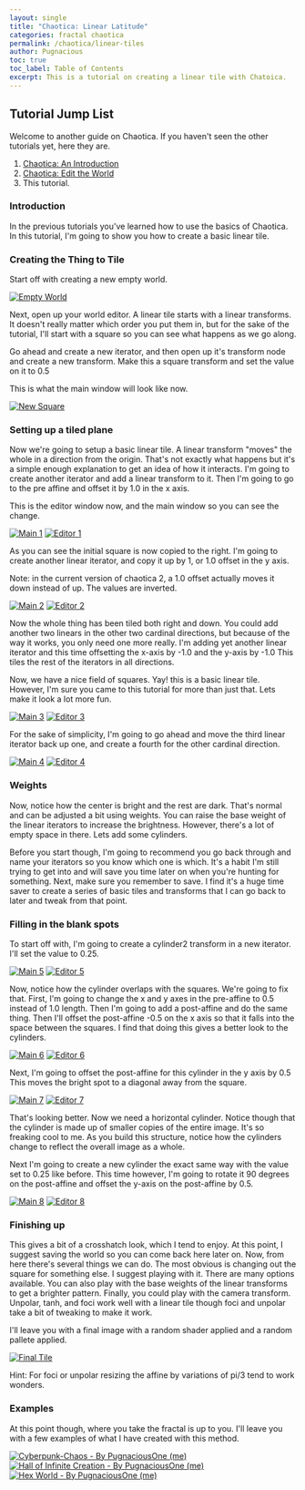 ```yaml
---
layout: single
title: "Chaotica: Linear Latitude"
categories: fractal chaotica
permalink: /chaotica/linear-tiles
author: Pugnacious
toc: true
toc_label: Table of Contents
excerpt: This is a tutorial on creating a linear tile with Chatoica.
---
```


## Tutorial Jump List

Welcome to another guide on Chaotica. If you haven't seen the other tutorials yet, here they are.

1. [Chaotica: An Introduction][tutorial1]
2. [Chaotica: Edit the World][tutorial2]
3. This tutorial.

### Introduction

In the previous tutorials you've learned how to use the basics of Chaotica. In this tutorial, I'm going to show you how to create a basic linear tile.

### Creating the Thing to Tile

Start off with creating a new empty world.

[![Empty World](/assets/images/chaotica-linear-tiles/chaotica_XXQctoQSU9.png)](/assets/images/chaotica-linear-tiles/chaotica_XXQctoQSU9.png)

Next, open up your world editor. A linear tile starts with a linear transforms. It doesn't really matter which order you put them in, but for the sake of the tutorial, I'll start with a square so you can see what happens as we go along.

Go ahead and create a new iterator, and then open up it's transform node and create a new transform. Make this a square transform and set the value on it to 0.5

This is what the main window will look like now.

[![New Square](/assets/images/chaotica-linear-tiles/chaotica_lWbJUCwxFJ.png)](/assets/images/chaotica-linear-tiles/chaotica_lWbJUCwxFJ.png)

### Setting up a tiled plane

Now we're going to setup a basic linear tile. A linear transform "moves" the whole in a direction from the origin. That's not exactly what happens but it's a simple enough explanation to get an idea of how it interacts. I'm going to create another iterator and add a linear transform to it. Then I'm going to go to the pre affine and offset it by 1.0 in the x axis.

This is the editor window now, and the main window so you can see the change.

[![Main 1](/assets/images/chaotica-linear-tiles/chaotica_9vuUcwh89U.png)](/assets/images/chaotica-linear-tiles/chaotica_9vuUcwh89U.png) [![Editor 1](/assets/images/chaotica-linear-tiles/chaotica_Xq2Ljk0bn2.png)](/assets/images/chaotica-linear-tiles/chaotica_Xq2Ljk0bn2.png)

As you can see the initial square is now copied to the right. I'm going to create another linear iterator, and copy it up by 1, or 1.0 offset in the y axis.

Note: in the current version of chaotica 2, a 1.0 offset actually moves it down instead of up. The values are inverted.

[![Main 2](/assets/images/chaotica-linear-tiles/chaotica_cV1kA4qPqa.png)](/assets/images/chaotica-linear-tiles/chaotica_cV1kA4qPqa.png) [![Editor 2](/assets/images/chaotica-linear-tiles/chaotica_3Kz4m3KUn6.png)](/assets/images/chaotica-linear-tiles/chaotica_3Kz4m3KUn6.png)

Now the whole thing has been tiled both right and down. You could add another two linears in the other two cardinal directions, but because of the way it works, you only need one more really. I'm adding yet another linear iterator and this time offsetting the x-axis by -1.0 and the y-axis by -1.0 This tiles the rest of the iterators in all directions.

Now, we have a nice field of squares. Yay! this is a basic linear tile. However, I'm sure you came to this tutorial for more than just that. Lets make it look a lot more fun.

[![Main 3](/assets/images/chaotica-linear-tiles/chaotica_p6ya7oOICW.png)](/assets/images/chaotica-linear-tiles/chaotica_p6ya7oOICW.png) [![Editor 3](/assets/images/chaotica-linear-tiles/chaotica_2FKtDy6Az9.png)](/assets/images/chaotica-linear-tiles/chaotica_2FKtDy6Az9.png)

For the sake of simplicity, I'm going to go ahead and move the third linear iterator back up one, and create a fourth for the other cardinal direction.

[![Main 4](/assets/images/chaotica-linear-tiles/chaotica_tc4w2POwpl.png)](/assets/images/chaotica-linear-tiles/chaotica_tc4w2POwpl.png) [![Editor 4](/assets/images/chaotica-linear-tiles/chaotica_sFsj0GDn0a.png)](/assets/images/chaotica-linear-tiles/chaotica_sFsj0GDn0a.png)

### Weights

Now, notice how the center is bright and the rest are dark. That's normal and can be adjusted a bit using weights. You can raise the base weight of the linear iterators to increase the brightness. However, there's a lot of empty space in there. Lets add some cylinders.

Before you start though, I'm going to recommend you go back through and name your iterators so you know which one is which. It's a habit I'm still trying to get into and will save you time later on when you're hunting for something. Next, make sure you remember to save. I find it's a huge time saver to create a series of basic tiles and transforms that I can go back to later and tweak from that point.

### Filling in the blank spots

To start off with, I'm going to create a cylinder2 transform in a new iterator. I'll set the value to 0.25.

[![Main 5](/assets/images/chaotica-linear-tiles/chaotica_l628Fuhrii.png)](/assets/images/chaotica-linear-tiles/chaotica_l628Fuhrii.png) [![Editor 5](/assets/images/chaotica-linear-tiles/chaotica_863lh2eJUq.png)](/assets/images/chaotica-linear-tiles/chaotica_863lh2eJUq.png)

Now, notice how the cylinder overlaps with the squares. We're going to fix that. First, I'm going to change the x and y axes in the pre-affine to 0.5 instead of 1.0 length. Then I'm going to add a post-affine and do the same thing. Then I'll offset the post-affine -0.5 on the x axis so that it falls into the space between the squares. I find that doing this gives a better look to the cylinders.

[![Main 6](/assets/images/chaotica-linear-tiles/chaotica_TMry7L9B2q.png)](/assets/images/chaotica-linear-tiles/chaotica_TMry7L9B2q.png) [![Editor 6](/assets/images/chaotica-linear-tiles/chaotica_6aT0N1hCV9.png)](/assets/images/chaotica-linear-tiles/chaotica_6aT0N1hCV9.png)

Next, I'm going to offset the post-affine for this cylinder in the y axis by 0.5 This moves the bright spot to a diagonal away from the square.

[![Main 7](/assets/images/chaotica-linear-tiles/chaotica_I1O036R1qM.png)](/assets/images/chaotica-linear-tiles/chaotica_I1O036R1qM.png) [![Editor 7](/assets/images/chaotica-linear-tiles/chaotica_25qS61IXhz.png)](/assets/images/chaotica-linear-tiles/chaotica_25qS61IXhz.png)

That's looking better. Now we need a horizontal cylinder. Notice though that the cylinder is made up of smaller copies of the entire image. It's so freaking cool to me. As you build this structure, notice how the cylinders change to reflect the overall image as a whole.

Next I'm going to create a new cylinder the exact same way with the value set to 0.25 like before. This time however, I'm going to rotate it 90 degrees on the post-affine and offset the y-axis on the post-affine by 0.5.

[![Main 8](/assets/images/chaotica-linear-tiles/chaotica_dZnwUpDVFd.png)](/assets/images/chaotica-linear-tiles/chaotica_dZnwUpDVFd.png) [![Editor 8](/assets/images/chaotica-linear-tiles/chaotica_bOsNsc8vmM.png)](/assets/images/chaotica-linear-tiles/chaotica_bOsNsc8vmM.png)

### Finishing up

This gives a bit of a crosshatch look, which I tend to enjoy. At this point, I suggest saving the world so you can come back here later on. Now, from here there's several things we can do. The most obvious is changing out the square for something else. I suggest playing with it. There are many options available. You can also play with the base weights of the linear transforms to get a brighter pattern. Finally, you could play with the camera transform. Unpolar, tanh, and foci work well with a linear tile though foci and unpolar take a bit of tweaking to make it work.

I'll leave you with a final image with a random shader applied and a random pallete applied.

[![Final Tile](/assets/images/chaotica-linear-tiles/linear-tile.png)](/assets/images/chaotica-linear-tiles/linear-tile.png)

Hint: For foci or unpolar resizing the affine by variations of pi/3 tend to work wonders.

### Examples

At this point though, where you take the fractal is up to you. I'll leave you with a few examples of what I have created with this method.

[![Cyberpunk-Chaos - By PugnaciousOne (me)](https://images-wixmp-ed30a86b8c4ca887773594c2.wixmp.com/f/c44d1498-1c89-4141-bf98-d14781623673/ddzpznz-7d8b956f-7c49-4b68-9b99-f2211ddf2b28.png/v1/fill/w_1192,h_670,q_70,strp/cyberpunk_chaos_by_pugnaciousone_ddzpznz-pre.jpg?token=eyJ0eXAiOiJKV1QiLCJhbGciOiJIUzI1NiJ9.eyJzdWIiOiJ1cm46YXBwOjdlMGQxODg5ODIyNjQzNzNhNWYwZDQxNWVhMGQyNmUwIiwiaXNzIjoidXJuOmFwcDo3ZTBkMTg4OTgyMjY0MzczYTVmMGQ0MTVlYTBkMjZlMCIsIm9iaiI6W1t7ImhlaWdodCI6Ijw9MTA4MCIsInBhdGgiOiJcL2ZcL2M0NGQxNDk4LTFjODktNDE0MS1iZjk4LWQxNDc4MTYyMzY3M1wvZGR6cHpuei03ZDhiOTU2Zi03YzQ5LTRiNjgtOWI5OS1mMjIxMWRkZjJiMjgucG5nIiwid2lkdGgiOiI8PTE5MjAifV1dLCJhdWQiOlsidXJuOnNlcnZpY2U6aW1hZ2Uub3BlcmF0aW9ucyJdfQ.veTy6nbCYzEL4bfpO1lAGd7qauMXJZPx1fWP-BU9DlM)](https://www.deviantart.com/monkeyshack/art/Cyberpunk-Chaos-846059471) [![Hall of Infinite Creation - By PugnaciousOne (me)](https://images-wixmp-ed30a86b8c4ca887773594c2.wixmp.com/f/c44d1498-1c89-4141-bf98-d14781623673/de0fy7x-7d5ca4ad-82a6-4602-af91-58f4a2523392.png/v1/fill/w_1192,h_670,q_70,strp/hall_of_infinite_creation_by_pugnaciousone_de0fy7x-pre.jpg?token=eyJ0eXAiOiJKV1QiLCJhbGciOiJIUzI1NiJ9.eyJzdWIiOiJ1cm46YXBwOjdlMGQxODg5ODIyNjQzNzNhNWYwZDQxNWVhMGQyNmUwIiwiaXNzIjoidXJuOmFwcDo3ZTBkMTg4OTgyMjY0MzczYTVmMGQ0MTVlYTBkMjZlMCIsIm9iaiI6W1t7ImhlaWdodCI6Ijw9MTA4MCIsInBhdGgiOiJcL2ZcL2M0NGQxNDk4LTFjODktNDE0MS1iZjk4LWQxNDc4MTYyMzY3M1wvZGUwZnk3eC03ZDVjYTRhZC04MmE2LTQ2MDItYWY5MS01OGY0YTI1MjMzOTIucG5nIiwid2lkdGgiOiI8PTE5MjAifV1dLCJhdWQiOlsidXJuOnNlcnZpY2U6aW1hZ2Uub3BlcmF0aW9ucyJdfQ.4YtmEuVOWcYp1eoaONJwBUUygS04T1C6nvAfcbg0aTg)](https://www.deviantart.com/monkeyshack/art/Hall-of-Infinite-Creation-847270653) [![Hex World - By PugnaciousOne (me)](https://images-wixmp-ed30a86b8c4ca887773594c2.wixmp.com/f/c44d1498-1c89-4141-bf98-d14781623673/de1lz89-91a70a81-7444-4bdf-bc0d-7944787f25ec.png/v1/fill/w_1192,h_670,q_70,strp/hex_world_by_pugnaciousone_de1lz89-pre.jpg?token=eyJ0eXAiOiJKV1QiLCJhbGciOiJIUzI1NiJ9.eyJzdWIiOiJ1cm46YXBwOjdlMGQxODg5ODIyNjQzNzNhNWYwZDQxNWVhMGQyNmUwIiwiaXNzIjoidXJuOmFwcDo3ZTBkMTg4OTgyMjY0MzczYTVmMGQ0MTVlYTBkMjZlMCIsIm9iaiI6W1t7ImhlaWdodCI6Ijw9MTA4MCIsInBhdGgiOiJcL2ZcL2M0NGQxNDk4LTFjODktNDE0MS1iZjk4LWQxNDc4MTYyMzY3M1wvZGUxbHo4OS05MWE3MGE4MS03NDQ0LTRiZGYtYmMwZC03OTQ0Nzg3ZjI1ZWMucG5nIiwid2lkdGgiOiI8PTE5MjAifV1dLCJhdWQiOlsidXJuOnNlcnZpY2U6aW1hZ2Uub3BlcmF0aW9ucyJdfQ.PmOHRFB_dywdd9MbzP7oIEQLdZzhYvsrKmUaASQqN-I)](https://www.deviantart.com/monkeyshack/art/Hex-World-849231513)

[tutorial1]: https://www.pugnacious.site/chaotica/introduction
[tutorial2]: https://www.pugnacious.site/chaotica/editor
[tutorial3]: https://www.pugnacious.site/chaotica/linear-tiles
